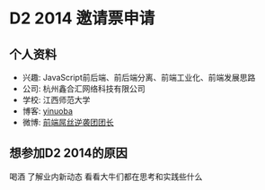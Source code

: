 # D2 2014 邀请票申请

## 个人资料

- 兴趣: JavaScript前后端、前后端分离、前端工业化、前端发展思路
- 公司: 杭州鑫合汇网络科技有限公司
- 学校: 江西师范大学
- 博客: [yinuoba](https://github.com/yinuoba)
- 微博: [前端屌丝逆袭团团长](http://weibo.com/yinuoba)

## 想参加D2 2014的原因

喝酒
了解业内新动态
看看大牛们都在思考和实践些什么